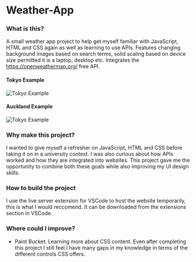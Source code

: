 # Weather-App

### What is this?
A small weather app project to help get myself familiar with JavaScript, HTML and CSS again as well as learning to use APIs.
Features changing background images based on search terms, solid scaling based on device size permitted it is a laptop, desktop etc.
Integrates the https://openweathermap.org/ free API.

#### Tokyo Example
![Tokyo Example](/PixelPaintExample.png?raw=true "Tokyo Example")

#### Auckland Example
![Tokyo Example](/panel_image.png?raw=true "Tokyo Example")

 ### Why make this project?
I wanted to give myself a refresher on JavaScript, HTML and CSS before taking it on in a university context. I was also curious about how APIs worked and how they are integrated into websites. This project gave me the opportunity to combine both these goals while also improving my UI design skills.

### How to build the project
I use the live server extension for VSCode to host the website temporarily, this is what I would reccomend. It can be downloaded from the extensions section in VSCode.

### Where could I improve?
* Paint Bucket: Learning more about CSS content. Even after completing this project I still feel I have many gaps in my knowledge in terms of the different controls CSS offers.
